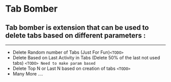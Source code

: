 
# Tab Bomber 


## Tab bomber is extension that can be used to delete tabs based on different parameters : 
-----

 * Delete Random number of Tabs (Just For Fun)`<TODO>`
 * Delete Based on Last Activity in Tabs (Delete 50% of the last not used tabs) `<TODO> Need to make param based`
 * Delete Top N or Last N based on creation of tabs `<TODO>`
 * Many More ....
